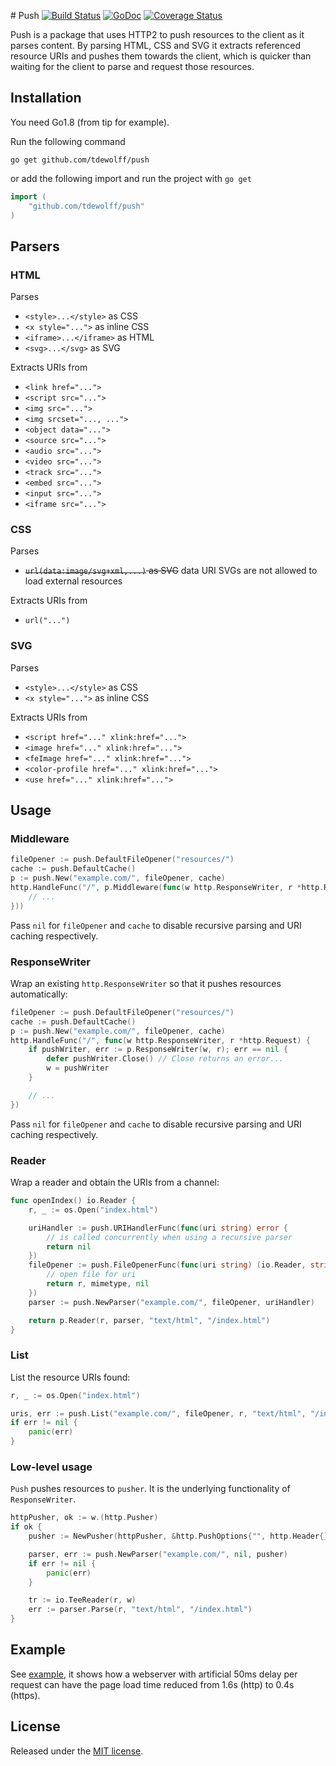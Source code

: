 #<a name="push"></a> Push [![Build Status](https://travis-ci.org/tdewolff/push.svg?branch=master)](https://travis-ci.org/tdewolff/push) [![GoDoc](http://godoc.org/github.com/tdewolff/push?status.svg)](http://godoc.org/github.com/tdewolff/push) [![Coverage Status](https://coveralls.io/repos/github/tdewolff/push/badge.svg?branch=master)](https://coveralls.io/github/tdewolff/push?branch=master)

Push is a package that uses HTTP2 to push resources to the client as it parses content. By parsing HTML, CSS and SVG it extracts referenced resource URIs and pushes them towards the client, which is quicker than waiting for the client to parse and request those resources.

## Installation
You need Go1.8 (from tip for example).

Run the following command

	go get github.com/tdewolff/push

or add the following import and run the project with `go get`
``` go
import (
	"github.com/tdewolff/push"
)
```

## Parsers
### HTML
Parses
- `<style>...</style>` as CSS
- `<x style="...">` as inline CSS
- `<iframe>...</iframe>` as HTML
- `<svg>...</svg>` as SVG

Extracts URIs from
- `<link href="...">`
- `<script src="...">`
- `<img src="...">`
- `<img srcset="..., ...">`
- `<object data="...">`
- `<source src="...">`
- `<audio src="...">`
- `<video src="...">`
- `<track src="...">`
- `<embed src="...">`
- `<input src="...">`
- `<iframe src="...">`

### CSS
Parses
- ~~`url(data:image/svg+xml,...)` as SVG~~ data URI SVGs are not allowed to load external resources

Extracts URIs from
- `url("...")`

### SVG
Parses
- `<style>...</style>` as CSS
- `<x style="...">` as inline CSS

Extracts URIs from
- `<script href="..." xlink:href="...">`
- `<image href="..." xlink:href="...">`
- `<feImage href="..." xlink:href="...">`
- `<color-profile href="..." xlink:href="...">`
- `<use href="..." xlink:href="...">`

## Usage
### Middleware
``` go
fileOpener := push.DefaultFileOpener("resources/")
cache := push.DefaultCache()
p := push.New("example.com/", fileOpener, cache)
http.HandleFunc("/", p.Middleware(func(w http.ResponseWriter, r *http.Request) {
	// ...
}))
```

Pass `nil` for `fileOpener` and `cache` to disable recursive parsing and URI caching respectively.

### ResponseWriter
Wrap an existing `http.ResponseWriter` so that it pushes resources automatically:
``` go
fileOpener := push.DefaultFileOpener("resources/")
cache := push.DefaultCache()
p := push.New("example.com/", fileOpener, cache)
http.HandleFunc("/", func(w http.ResponseWriter, r *http.Request) {
	if pushWriter, err := p.ResponseWriter(w, r); err == nil {
		defer pushWriter.Close() // Close returns an error...
		w = pushWriter
	}

	// ...
})
```

Pass `nil` for `fileOpener` and `cache` to disable recursive parsing and URI caching respectively.

### Reader
Wrap a reader and obtain the URIs from a channel:
``` go
func openIndex() io.Reader {
	r, _ := os.Open("index.html")

	uriHandler := push.URIHandlerFunc(func(uri string) error {
		// is called concurrently when using a recursive parser
		return nil
	})
	fileOpener := push.FileOpenerFunc(func(uri string) (io.Reader, string, error) {
		// open file for uri
		return r, mimetype, nil
	})
	parser := push.NewParser("example.com/", fileOpener, uriHandler)

	return p.Reader(r, parser, "text/html", "/index.html")
}
```

### List
List the resource URIs found:
``` go
r, _ := os.Open("index.html")

uris, err := push.List("example.com/", fileOpener, r, "text/html", "/index.html")
if err != nil {
	panic(err)
}
```

### Low-level usage
`Push` pushes resources to `pusher`. It is the underlying functionality of `ResponseWriter`.
``` go
httpPusher, ok := w.(http.Pusher)
if ok {
	pusher := NewPusher(httpPusher, &http.PushOptions{"", http.Header{}})

	parser, err := push.NewParser("example.com/", nil, pusher)
	if err != nil {
		panic(err)
	}

	tr := io.TeeReader(r, w)
	err := parser.Parse(r, "text/html", "/index.html")
}
```

## Example
See [example](https://github.com/tdewolff/push/tree/master/example), it shows how a webserver with artificial 50ms delay per request can have the page load time reduced from 1.6s (http) to 0.4s (https).

## License
Released under the [MIT license](LICENSE.md).

[1]: http://golang.org/ "Go Language"
